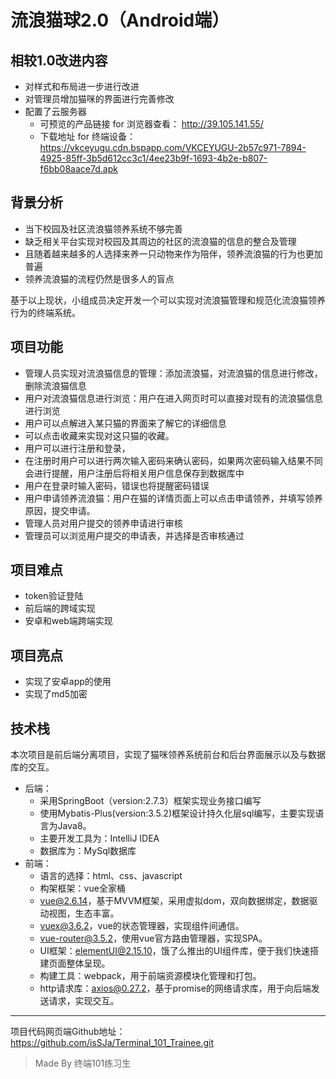 # 流浪猫球2.0（Android端）
## 相较1.0改进内容
* 对样式和布局进一步进行改进
* 对管理员增加猫咪的界面进行完善修改
* 配置了云服务器
  * 可预览的产品链接 for 浏览器查看： 
  http://39.105.141.55/
  * 下载地址 for 终端设备：  
  https://vkceyugu.cdn.bspapp.com/VKCEYUGU-2b57c971-7894-4925-85ff-3b5d612cc3c1/4ee23b9f-1693-4b2e-b807-f6bb08aace7d.apk 

## 背景分析
* 当下校园及社区流浪猫领养系统不够完善
* 缺乏相关平台实现对校园及其周边的社区的流浪猫的信息的整合及管理
* 且随着越来越多的人选择来养一只动物来作为陪伴，领养流浪猫的行为也更加普遍
* 领养流浪猫的流程仍然是很多人的盲点

基于以上现状，小组成员决定开发一个可以实现对流浪猫管理和规范化流浪猫领养行为的终端系统。

## 项目功能
* 管理人员实现对流浪猫信息的管理：添加流浪猫，对流浪猫的信息进行修改，删除流浪猫信息
* 用户对流浪猫信息进行浏览：用户在进入网页时可以直接对现有的流浪猫信息进行浏览
* 用户可以点解进入某只猫的界面来了解它的详细信息
* 可以点击收藏来实现对这只猫的收藏。
* 用户可以进行注册和登录，
* 在注册时用户可以进行两次输入密码来确认密码，如果两次密码输入结果不同会进行提醒，用户注册后将相关用户信息保存到数据库中
* 用户在登录时输入密码，错误也将提醒密码错误
* 用户申请领养流浪猫：用户在猫的详情页面上可以点击申请领养，并填写领养原因，提交申请。
* 管理人员对用户提交的领养申请进行审核
* 管理员可以浏览用户提交的申请表，并选择是否审核通过
## 项目难点
* token验证登陆
* 前后端的跨域实现
* 安卓和web端跨端实现
## 项目亮点
* 实现了安卓app的使用
* 实现了md5加密
## 技术栈
本次项目是前后端分离项目，实现了猫咪领养系统前台和后台界面展示以及与数据库的交互。
* 后端：
  * 采用SpringBoot（version:2.7.3）框架实现业务接口编写
  * 使用Mybatis-Plus(version:3.5.2)框架设计持久化层sql编写，主要实现语言为Java8。
  * 主要开发工具为：IntelliJ IDEA
  * 数据库为：MySql数据库
* 前端：
  * 语言的选择：html、css、javascript
  * 构架框架：vue全家桶
  * vue@2.6.14，基于MVVM框架，采用虚拟dom，双向数据绑定，数据驱动视图，生态丰富。
  * vuex@3.6.2，vue的状态管理器，实现组件间通信。
  * vue-router@3.5.2，使用vue官方路由管理器，实现SPA。
  * UI框架：elementUI@2.15.10，饿了么推出的UI组件库，便于我们快速搭建页面整体呈现。
  * 构建工具：webpack，用于前端资源模块化管理和打包。
  * http请求库：axios@0.27.2，基于promise的网络请求库，用于向后端发送请求，实现交互。

---

项目代码网页端Github地址：https://github.com/isSJa/Terminal_101_Trainee.git


> Made By 终端101练习生

